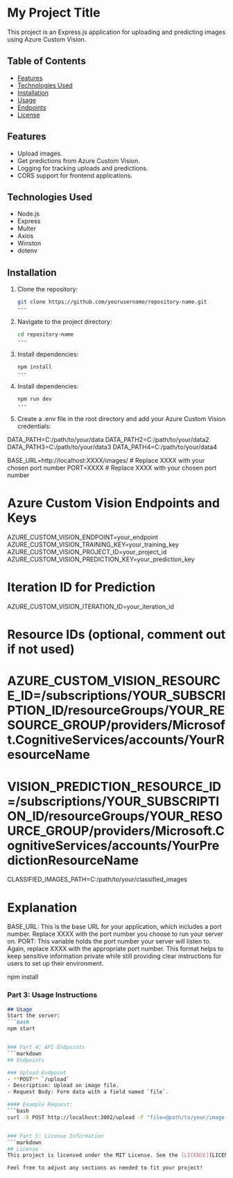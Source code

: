 # My Project Title

This project is an Express.js application for uploading and predicting images using Azure Custom Vision.

## Table of Contents
- [Features](#features)
- [Technologies Used](#technologies-used)
- [Installation](#installation)
- [Usage](#usage)
- [Endpoints](#endpoints)
- [License](#license)

## Features
- Upload images.
- Get predictions from Azure Custom Vision.
- Logging for tracking uploads and predictions.
- CORS support for frontend applications.

## Technologies Used
- Node.js
- Express
- Multer
- Axios
- Winston
- dotenv

## Installation
1. Clone the repository:
   ```bash
   git clone https://github.com/yourusername/repository-name.git
   ---

2. Navigate to the project directory:
   ```bash
   cd repository-name
   ---

3. Install dependencies:
   ```bash
   npm install
   ---
4. Install dependencies:
   ```bash
   npm run dev
   ---

5. Create a .env file in the root directory and add your Azure Custom Vision credentials:

DATA_PATH=C:/path/to/your/data
DATA_PATH2=C:/path/to/your/data2
DATA_PATH3=C:/path/to/your/data3
DATA_PATH4=C:/path/to/your/data4

BASE_URL=http://localhost:XXXX/images/  # Replace XXXX with your chosen port number
PORT=XXXX  # Replace XXXX with your chosen port number

# Azure Custom Vision Endpoints and Keys
AZURE_CUSTOM_VISION_ENDPOINT=your_endpoint
AZURE_CUSTOM_VISION_TRAINING_KEY=your_training_key
AZURE_CUSTOM_VISION_PROJECT_ID=your_project_id
AZURE_CUSTOM_VISION_PREDICTION_KEY=your_prediction_key

# Iteration ID for Prediction
AZURE_CUSTOM_VISION_ITERATION_ID=your_iteration_id

# Resource IDs (optional, comment out if not used)
# AZURE_CUSTOM_VISION_RESOURCE_ID=/subscriptions/YOUR_SUBSCRIPTION_ID/resourceGroups/YOUR_RESOURCE_GROUP/providers/Microsoft.CognitiveServices/accounts/YourResourceName
# VISION_PREDICTION_RESOURCE_ID=/subscriptions/YOUR_SUBSCRIPTION_ID/resourceGroups/YOUR_RESOURCE_GROUP/providers/Microsoft.CognitiveServices/accounts/YourPredictionResourceName

CLASSIFIED_IMAGES_PATH=C:/path/to/your/classified_images

# Explanation
BASE_URL: This is the base URL for your application, which includes a port number. Replace XXXX with the port number you choose to run your server on.
PORT: This variable holds the port number your server will listen to. Again, replace XXXX with the appropriate port number.
This format helps to keep sensitive information private while still providing clear instructions for users to set up their environment.


npm install

### Part 3: Usage Instructions
```markdown
## Usage
Start the server:
```bash
npm start


### Part 4: API Endpoints
```markdown
## Endpoints

### Upload Endpoint
- **POST** `/upload`
- Description: Upload an image file.
- Request Body: Form data with a field named `file`.

#### Example Request:
```bash
curl -X POST http://localhost:3002/upload -F "file=@path/to/your/image.jpg"


### Part 5: License Information
```markdown
## License
This project is licensed under the MIT License. See the [LICENSE](LICENSE) file for details.

Feel free to adjust any sections as needed to fit your project!